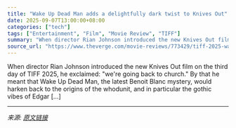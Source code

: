 ```yaml
---
title: "Wake Up Dead Man adds a delightfully dark twist to Knives Out"
date: 2025-09-07T13:00:00+08:00
categories: ["tech"]
tags: ["Entertainment", "Film", "Movie Review", "TIFF"]
summary: "When director Rian Johnson introduced the new Knives Out film on the third day of TIFF 2025, he exclaimed: \"we're going back to church.\" By that he meant that Wake Up Dead Man, the latest Benoit Blanc"
source_url: "https://www.theverge.com/movie-reviews/773429/tiff-2025-wake-up-dead-man-bad-apples-review"
---
```


When director Rian Johnson introduced the new Knives Out film on the third day of TIFF 2025, he exclaimed: "we're going back to church." By that he meant that Wake Up Dead Man, the latest Benoit Blanc mystery, would harken back to the origins of the whodunit, and in particular the gothic vibes of Edgar [&#8230;]

---

*来源: [原文链接](https://www.theverge.com/movie-reviews/773429/tiff-2025-wake-up-dead-man-bad-apples-review)*
